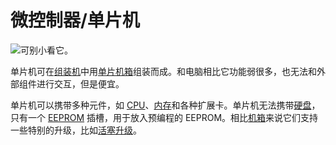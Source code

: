 # 微控制器/单片机

![可别小看它。](block:OpenComputers:microcontroller)

单片机可在[组装机](assembler.md)中用[单片机箱](../item/microcontrollerCase1.md)组装而成。和电脑相比它功能弱很多，也无法和外部组件进行交互，但是便宜。

单片机可以携带多种元件，如 [CPU](../item/cpu1.md)、[内存](../item/ram1.md)和各种扩展卡。单片机无法携带[硬盘](../item/hdd1.md)，只有一个 [EEPROM](../item/eeprom.md) 插槽，用于放入预编程的 EEPROM。相比[机箱](case1.md)来说它们支持一些特别的升级，比如[活塞升级](../item/pistonUpgrade.md)。
